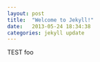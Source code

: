 ```yaml
---
layout: post
title:  "Welcome to Jekyll!"
date:   2013-05-24 18:34:38
categories: jekyll update
---
```



TEST
foo
